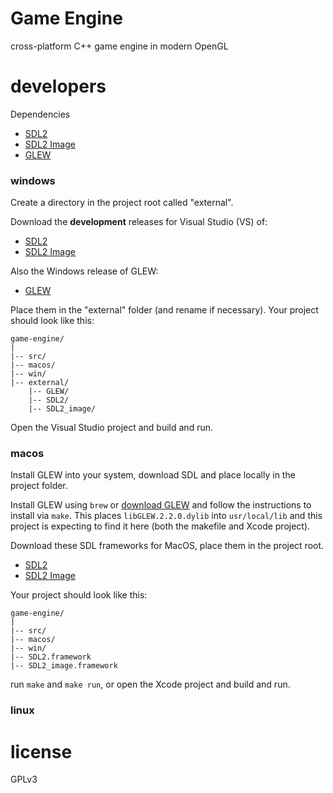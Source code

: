 # Game Engine

cross-platform C++ game engine in modern OpenGL

# developers

Dependencies

- [SDL2](https://github.com/libsdl-org/SDL/releases)
- [SDL2 Image](https://github.com/libsdl-org/SDL_image/releases)
- [GLEW](https://github.com/nigels-com/glew/releases)

### windows

Create a directory in the project root called "external".

Download the **development** releases for Visual Studio (VS) of:

- [SDL2](https://github.com/libsdl-org/SDL/releases)
- [SDL2 Image](https://github.com/libsdl-org/SDL_image/releases)

Also the Windows release of GLEW:

- [GLEW](https://glew.sourceforge.net/)

Place them in the "external" folder (and rename if necessary). Your project should look like this:

```
game-engine/
|
|-- src/
|-- macos/
|-- win/
|-- external/
    |-- GLEW/
    |-- SDL2/
    |-- SDL2_image/
```

Open the Visual Studio project and build and run.

### macos

Install GLEW into your system, download SDL and place locally in the project folder.

Install GLEW using `brew` or [download GLEW](https://glew.sourceforge.net/) and follow the instructions to install via `make`. This places `libGLEW.2.2.0.dylib` into `usr/local/lib` and this project is expecting to find it here (both the makefile and Xcode project).

Download these SDL frameworks for MacOS, place them in the project root.

- [SDL2](https://github.com/libsdl-org/SDL/releases)
- [SDL2 Image](https://github.com/libsdl-org/SDL_image/releases)

Your project should look like this:

```
game-engine/
|
|-- src/
|-- macos/
|-- win/
|-- SDL2.framework
|-- SDL2_image.framework
```

run `make` and `make run`, or open the Xcode project and build and run.

### linux

# license

GPLv3
